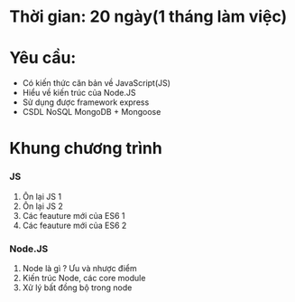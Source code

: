 # Thời gian: 20 ngày\(1 tháng làm việc\)

# Yêu cầu:

* Có kiến thức căn bản về JavaScript\(JS\)
* Hiểu về kiến trúc của Node.JS
* Sử dụng được framework express 
* CSDL NoSQL MongoDB + Mongoose

# Khung chương trình

### JS

1. Ôn lại JS 1
2. Ôn lại JS 2
3. Các feauture mới của ES6 1
4. Các feauture mới của ES6 2

### Node.JS

1.  Node là gì ? Ưu và nhược điểm
2. Kiến trúc Node, các core module 
3. Xử lý bất đồng bộ trong node



